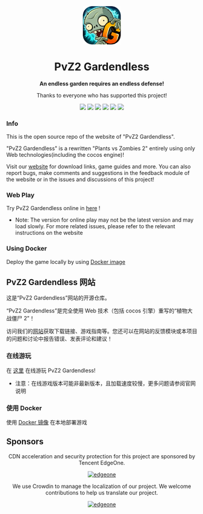 <div align="center">

<img width=20% src="/src/.vuepress/public/pvz_logo-round.webp" alt="">

# PvZ2 Gardendless

**An endless garden requires an endless defense!**

Thanks to everyone who has supported this project!

![](https://img.shields.io/badge/author-Gaozih-%2366ccff)
![](https://img.shields.io/github/license/Gzh0821/pvzg_site)
![](https://img.shields.io/github/actions/workflow/status/Gzh0821/pvzg_site/pages%2Fpages-build-deployment)
![](https://img.shields.io/docker/pulls/gaozih/pvzge)
![](https://img.shields.io/discord/1265377295846346803?label=discord)
![](https://img.shields.io/github/stars/Gzh0821/pvzg_site)

</div>

### Info

This is the open source repo of the website of "PvZ2 Gardendless".

"PvZ2 Gardendless" is a rewritten "Plants vs Zombies 2" entirely using only Web technologies(including the cocos engine)!

Visit our [website](https://pvzge.com/en/) for download links, game guides and more. You can also report bugs, make comments and suggestions in the feedback module of the website or in the issues and discussions of this project!

### Web Play

Try PvZ2 Gardendless online in [here](https://play.pvzge.com/) !

- Note: The version for online play may not be the latest version and may load slowly. For more related issues, please refer to the relevant instructions on the website

### Using Docker

Deploy the game locally by using [Docker image](https://hub.docker.com/r/gaozih/pvzge)

## PvZ2 Gardendless 网站

这是“PvZ2 Gardendless”网站的开源仓库。

“PvZ2 Gardendless”是完全使用 Web 技术（包括 cocos 引擎）重写的“植物大战僵尸 2”！

访问我们的[网站](https://pvzge.com)获取下载链接、游戏指南等。您还可以在网站的反馈模块或本项目的问题和讨论中报告错误、发表评论和建议！

### 在线游玩

在 [这里](https://play.pvzge.com/) 在线游玩 PvZ2 Gardendless!

- 注意：在线游戏版本可能非最新版本，且加载速度较慢，更多问题请参阅官网说明

### 使用 Docker

使用 [Docker 镜像](https://hub.docker.com/r/gaozih/pvzge) 在本地部署游戏

## Sponsors

<div align="center">

CDN acceleration and security protection for this project are sponsored by Tencent EdgeOne.

<a href="https://edgeone.ai/" target="_blank">
    <img width=30% src="https://edgeone.ai/media/34fe3a45-492d-4ea4-ae5d-ea1087ca7b4b.png" alt="edgeone"/>
</a>

We use Crowdin to manage the localization of our project. We welcome contributions to help us translate our project.

<a href="https://crowdin.com/project/pvzgsite" target="_blank">
    <img width=30% src="https://support.crowdin.com/assets/badges/localization-at-transparent@1x.svg" alt="edgeone"/>
</a>

</div>
